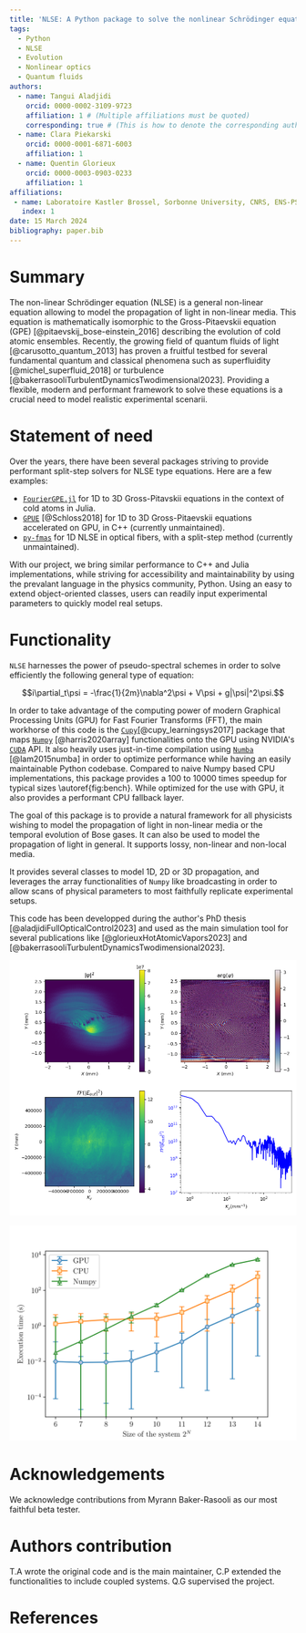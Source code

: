 ```yaml
---
title: 'NLSE: A Python package to solve the nonlinear Schrödinger equation'
tags:
  - Python
  - NLSE
  - Evolution
  - Nonlinear optics
  - Quantum fluids
authors:
  - name: Tangui Aladjidi
    orcid: 0000-0002-3109-9723
    affiliation: 1 # (Multiple affiliations must be quoted)
    corresponding: true # (This is how to denote the corresponding author)
  - name: Clara Piekarski
    orcid: 0000-0001-6871-6003
    affiliation: 1
  - name: Quentin Glorieux
    orcid: 0000-0003-0903-0233
    affiliation: 1
affiliations:
 - name: Laboratoire Kastler Brossel, Sorbonne University, CNRS, ENS-PSL University, Collège de France; 4 Place Jussieu, 75005 Paris, France
   index: 1
date: 15 March 2024
bibliography: paper.bib
---
```


# Summary

The non-linear Schrödinger equation (NLSE) is a general non-linear equation allowing to model the propagation of light in non-linear media.
This equation is mathematically isomorphic to the Gross-Pitaevskii equation (GPE) [@pitaevskij_bose-einstein_2016] describing the evolution of cold atomic ensembles.
Recently, the growing field of quantum fluids of light [@carusotto_quantum_2013] has proven a fruitful testbed for several fundamental quantum and classical phenomena such as superfluidity [@michel_superfluid_2018] or turbulence [@bakerrasooliTurbulentDynamicsTwodimensional2023].
Providing a flexible, modern and performant framework to solve these equations is a crucial need to model realistic experimental scenarii.

# Statement of need

Over the years, there have been several packages striving to provide performant split-step solvers for NLSE type equations.
Here are a few examples:

- [`FourierGPE.jl`](https://github.com/AshtonSBradley/FourierGPE.jl/tree/master) for 1D to 3D Gross-Pitavskii equations in the context of cold atoms in Julia.
- [`GPUE`](https://github.com/GPUE-group/GPUE) [@Schloss2018] for 1D to 3D Gross-Pitaevskii equations accelerated on GPU, in C++ (currently unmaintained).
- [`py-fmas`](https://github.com/omelchert/py-fmas) for 1D NLSE in optical fibers, with a split-step method (currently unmaintained).

With our project, we bring similar performance to C++ and Julia implementations, while striving for accessibility and maintainability by using the prevalant language in the physics community, Python.
Using an easy to extend object-oriented classes, users can readily input experimental parameters to quickly model real setups.

# Functionality

`NLSE` harnesses the power of pseudo-spectral schemes in order to solve efficiently the following general type of equation:

$$i\partial_t\psi = -\frac{1}{2m}\nabla^2\psi + V\psi + g|\psi|^2\psi.$$

In order to take advantage of the computing power of modern Graphical Processing Units (GPU) for Fast Fourier Transforms (FFT), the main workhorse of this code is the [`Cupy`](https://cupy.dev/)[@cupy_learningsys2017]  package that maps [`Numpy`](https://numpy.org/) [@harris2020array] functionalities onto the GPU using NVIDIA's [`CUDA`](https://developer.nvidia.com/cuda-downloads) API.
It also heavily uses just-in-time compilation using [`Numba`](https://numba.pydata.org/) [@lam2015numba] in order to optimize performance while having an easily maintainable Python codebase.
Compared to naive Numpy based CPU implementations, this package provides a 100 to 10000 times speedup for typical sizes \autoref{fig:bench}.
While optimized for the use with GPU, it also provides a performant CPU fallback layer.

The goal of this package is to provide a natural framework for all physicists wishing to model the propagation of light in non-linear media or the temporal evolution of Bose gases. It can also be used to model the propagation of light in general.
It supports lossy, non-linear and non-local media.

It provides several classes to model 1D, 2D or 3D propagation, and leverages the array functionalities of `Numpy` like broadcasting in order to allow scans of physical parameters to most faithfully replicate experimental setups.

This code has been developped during the author's PhD thesis [@aladjidiFullOpticalControl2023] and used as the main simulation tool for several publications like [@glorieuxHotAtomicVapors2023] and [@bakerrasooliTurbulentDynamicsTwodimensional2023].

![Example of an output of the solver. A shearing layer is observed nucleating vortices, that are attracted towards the center due to an attractive potential. The density and phase of the field are represented as well as the momentum distribution in order to get a quick overview of the state of the field.\label{fig:output}](../img/output.png)

![CPU vs GPU benchmark for 1 cm of propagation (200 evolution steps).\label{fig:bench}](../img/benchmarks.png)

# Acknowledgements

We acknowledge contributions from Myrann Baker-Rasooli as our most faithful beta tester.

# Authors contribution

T.A wrote the original code and is the main maintainer, C.P extended the functionalities to include coupled systems. Q.G supervised the project.

# References